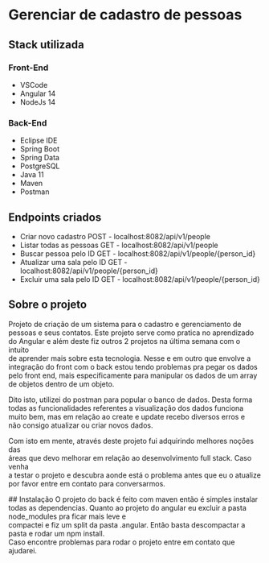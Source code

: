# Gerenciar de cadastro de pessoas
## Stack utilizada
### Front-End
- VSCode
- Angular 14
- NodeJs 14
### Back-End
- Eclipse IDE
- Spring Boot
- Spring Data
- PostgreSQL
- Java 11
- Maven
- Postman
## Endpoints criados
- Criar novo cadastro POST - localhost:8082/api/v1/people
- Listar todas as pessoas GET - localhost:8082/api/v1/people
- Buscar pessoa pelo ID GET - localhost:8082/api/v1/people/{person_id}
- Atualizar uma sala pelo ID GET - localhost:8082/api/v1/people/{person_id}
- Excluir uma sala pelo ID GET - localhost:8082/api/v1/people/{person_id}
## Sobre o projeto
<p>
Projeto de criação de um sistema para o cadastro e gerenciamento de pessoas e seus contatos. Este projeto serve como pratica no aprendizado<br>
do Angular e além deste fiz outros 2 projetos na última semana com o intuito<br>
de aprender mais sobre esta tecnologia. Nesse e em outro que envolve a<br>
integração do front com o back estou tendo problemas pra pegar os dados<br>
pelo front end, mais especificamente para manipular os dados de um array<br>
de objetos dentro de um objeto. <br>
</p>
<p>
Dito isto, utilizei do postman para popular o banco de dados. Desta forma<br> 
todas as funcionalidades referentes a visualização dos dados funciona<br> 
muito bem, mas em relação ao create e update recebo diversos erros e <br>
não consigo atualizar ou criar novos dados.<br>
</p>
<p>
Com isto em mente, através deste projeto fui adquirindo melhores noções das<br>
áreas que devo melhorar em relação ao desenvolvimento full stack. Caso venha<br>
a testar o projeto e descubra aonde está o problema antes que eu o atualize<br>
por favor entre em contato para conversarmos.
</p>
## Instalação
O projeto do back é feito com maven então é simples instalar todas as dependencias.
Quanto ao projeto do angular eu excluir a pasta node_modules pra ficar mais leve e <br>compactei e fiz um split da pasta .angular. Então basta descompactar a pasta e rodar um npm install.<br>
Caso encontre problemas para rodar o projeto entre em contato que ajudarei.
